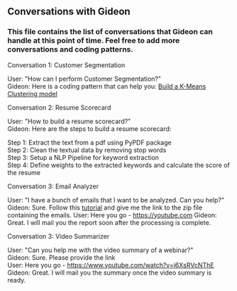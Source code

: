 ## Conversations with Gideon  
### This file contains the list of conversations that Gideon can handle at this point of time. Feel free to add more conversations and coding patterns.

Conversation 1: Customer Segmentation   

User: "How can I perform Customer Segmentation?"  
Gideon: Here is a coding pattern that can help you: [Build a K-Means Clustering model](ml-code-patterns/model%20training/customer_segmentation_plotly) 

Conversation 2: Resume Scorecard   

User: "How to build a resume scorecard?"  
Gideon: Here are the steps to build a resume scorecard:  

Step 1: Extract the text from a pdf using PyPDF package  
Step 2: Clean the textual data by removing stop words   
Step 3: Setup a NLP Pipeline for keyword extraction   
Step 4: Define weights to the extracted keywords and calculate the score of the resume  

Conversation 3: Email Analyzer

User: "I have a bunch of emails that I want to be analyzed. Can you help?"
Gideon: Sure. Follow this [tutorial](https://youtube.com) and give me the link to the zip file containing the emails.
User: Here you go - https://youtube.com
Gideon: Great. I will mail you the report soon after the processing is complete.

Conversation 3: Video Summarizer  

User: "Can you help me with the video summary of a webinar?"  
Gideon: Sure. Please provide the link  
User: Here you go - https://www.youtube.com/watch?v=i6XsRVcNThE  
Gideon: Great. I will mail you the summary once the video summary is ready.  
